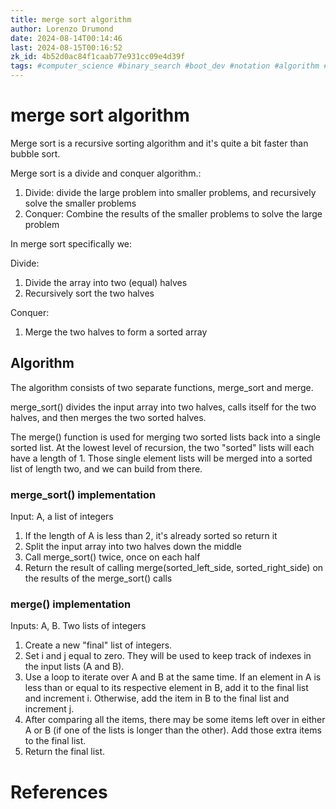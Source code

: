 ```yaml
---
title: merge sort algorithm
author: Lorenzo Drumond
date: 2024-08-14T00:14:46
last: 2024-08-15T00:16:52
zk_id: 4b52d0ac84f1caab77e931cc09e4d39f
tags: #computer_science #binary_search #boot_dev #notation #algorithm #big_o #sorting #programming
---
```



# merge sort algorithm

Merge sort is a recursive sorting algorithm and it's quite a bit faster than bubble sort.

Merge sort is a divide and conquer algorithm.:

1. Divide: divide the large problem into smaller problems, and recursively solve the smaller problems
2. Conquer: Combine the results of the smaller problems to solve the large problem

In merge sort specifically we:

Divide:
1. Divide the array into two (equal) halves
2. Recursively sort the two halves

Conquer:
1. Merge the two halves to form a sorted array

## Algorithm

The algorithm consists of two separate functions, merge_sort and merge.

merge_sort() divides the input array into two halves, calls itself for the two halves, and then merges the two sorted halves.

The merge() function is used for merging two sorted lists back into a single sorted list. At the lowest level of recursion, the two "sorted" lists will each have a length of 1. Those single element lists will be merged into a sorted list of length two, and we can build from there.

### merge_sort() implementation

Input: A, a list of integers

1. If the length of A is less than 2, it's already sorted so return it
2. Split the input array into two halves down the middle
3. Call merge_sort() twice, once on each half
4. Return the result of calling merge(sorted_left_side, sorted_right_side) on the results of the merge_sort() calls

### merge() implementation

Inputs: A, B. Two lists of integers

1. Create a new "final" list of integers.
2. Set i and j equal to zero. They will be used to keep track of indexes in the input lists (A and B).
3. Use a loop to iterate over A and B at the same time. If an element in A is less than or equal to its respective element in B, add it to the final list and increment i. Otherwise, add the item in B to the final list and increment j.
4. After comparing all the items, there may be some items left over in either A or B (if one of the lists is longer than the other). Add those extra items to the final list.
5. Return the final list.


# References
